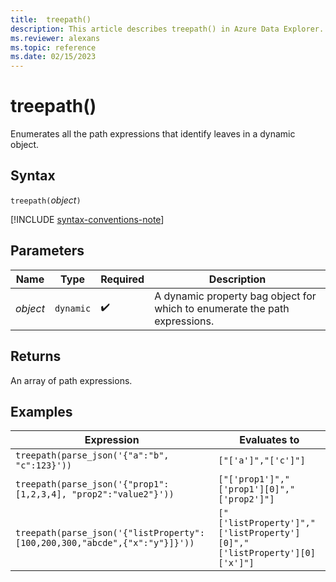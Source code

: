 ```yaml
---
title:  treepath()
description: This article describes treepath() in Azure Data Explorer.
ms.reviewer: alexans
ms.topic: reference
ms.date: 02/15/2023
---
```

# treepath()

Enumerates all the path expressions that identify leaves in a dynamic object.

## Syntax

`treepath(`*object*`)`

[!INCLUDE [syntax-conventions-note](../../includes/syntax-conventions-note.md)]

## Parameters

| Name | Type | Required | Description |
|--|--|--|--|
| *object* | `dynamic` |  :heavy_check_mark:| A dynamic property bag object for which to enumerate the path expressions.|

## Returns

An array of path expressions.

## Examples

|Expression|Evaluates to|
|---|---|
|`treepath(parse_json('{"a":"b", "c":123}'))` | `["['a']","['c']"]`|
|`treepath(parse_json('{"prop1":[1,2,3,4], "prop2":"value2"}'))`|`["['prop1']","['prop1'][0]","['prop2']"]`|
|`treepath(parse_json('{"listProperty":[100,200,300,"abcde",{"x":"y"}]}'))`|`["['listProperty']","['listProperty'][0]","['listProperty'][0]['x']"]`|
